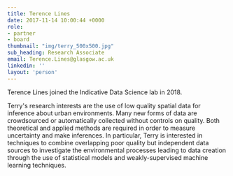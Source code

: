 ```yaml
---
title: Terence Lines
date: 2017-11-14 10:00:44 +0000
role:
- partner
- board
thumbnail: "img/terry_500x500.jpg"
sub_heading: Research Associate
email: Terence.Lines@glasgow.ac.uk
linkedin: ''
layout: 'person'
---
```

Terence Lines joined the Indicative Data Science lab in 2018.

Terry's research interests are the use of low quality spatial data for inference about urban environments. Many new forms of data are crowdsourced or automatically collected without controls on quality. Both theoretical and applied methods are required in order to measure uncertainty and make inferences. In particular, Terry is interested in techniques to combine overlapping poor quality but independent data sources to investigate the environmental processes leading to data creation through the use of statistical models and weakly-supervised machine learning techniques.
